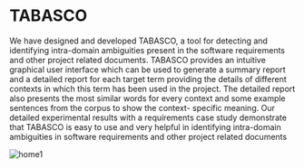# TABASCO
We have designed and developed TABASCO, a tool for detecting and identifying intra-domain ambiguities present in the software requirements and other project related documents. TABASCO provides an intuitive graphical user interface which can be used to generate a summary report and a detailed report for each target term providing the details of different contexts in which this term has been used in the project. The detailed report also presents the most similar words for every context and some example sentences from the corpus to show the context- specific meaning. Our detailed experimental results with a requirements case study demonstrate that TABASCO is easy to use and very helpful in identifying intra-domain ambiguities in software requirements and other project related documents

![home1](https://user-images.githubusercontent.com/93342024/194391909-484e19c2-7b3a-4c3e-8dc1-e5014f0665d2.png)
